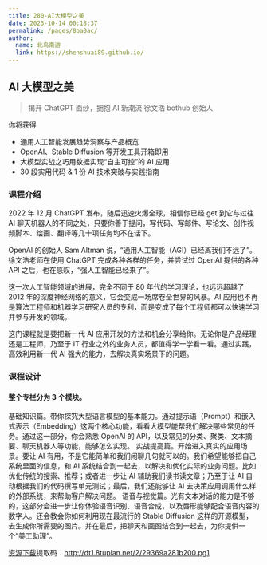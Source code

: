 ```yaml
---
title: 280-AI大模型之美
date: 2023-10-14 00:18:37
permalink: /pages/8ba0ac/
author: 
  name: 北鸟南游
  link: https://shenshuai89.github.io/
---
```

## AI 大模型之美

> 揭开 ChatGPT 面纱，拥抱 AI 新潮流
> 徐文浩  bothub 创始人

你将获得

- 通用人工智能发展趋势洞察与产品概览
- OpenAI、Stable Diffusion 等开发工具开箱即用
- 大模型实战之巧用数据实现“自主可控”的 AI 应用
- 30 段实用代码 & 1 份 AI 技术突破与实践指南

### 课程介绍

2022 年 12 月 ChatGPT 发布，随后迅速火爆全球，相信你已经 get 到它与过往 AI 聊天机器人的不同之处，只要你善于提问，写代码、写邮件、写论文、创作视频脚本、绘画、翻译等几十项任务均不在话下。

OpenAI 的创始人 Sam Altman 说，“通用人工智能（AGI）已经离我们不远了”。徐文浩老师在使用 ChatGPT 完成各种各样的任务，并尝试过 OpenAI 提供的各种 API 之后，也在感叹，“强人工智能已经来了”。

这一次人工智能领域的进展，完全不同于 80 年代的学习理论，也远远超越了 2012 年的深度神经网络的意义，它会变成一场席卷全世界的风暴。AI 应用也不再是算法工程师和机器学习研究人员的专利，而是变成了每个工程师都可以快速学习并参与开发的领域。

这门课程就是要把新一代 AI 应用开发的方法和机会分享给你。无论你是产品经理还是工程师，乃至于 IT 行业之外的业务人员，都值得学一学看一看。通过实践，高效利用新一代 AI 强大的能力，去解决真实场景下的问题。

### 课程设计

#### 整个专栏分为 3 个模块。

基础知识篇。带你探究大型语言模型的基本能力。通过提示语（Prompt）和嵌入式表示（Embedding）这两个核心功能，看看大模型能帮我们解决哪些常见的任务。通过这一部分，你会熟悉 OpenAI 的 API，以及常见的分类、聚类、文本摘要、聊天机器人等功能，能够怎么实现。
实战提高篇。开始进入真实的应用场景。要让 AI 有用，不是它能简单和我们闲聊几句就可以的。我们希望能够把自己系统里面的信息，和 AI 系统结合到一起去，以解决和优化实际的业务问题。比如优化传统的搜索、推荐；或者进一步让 AI 辅助我们读书读文章；乃至于让 AI 自动根据我们的代码撰写单元测试；最后，我们还能够让 AI 去决策应用调用什么样的外部系统，来帮助客户解决问题。
语音与视觉篇。光有文本对话的能力是不够的，这部分会进一步让你体验语音识别、语音合成，以及唇形能够配合语音内容的数字人。还会教会你如何利用现在最流行的 Stable Diffusion 这样的开源模型，去生成你所需要的图片。并在最后，把聊天和画图结合到一起去，为你提供一个“美工助理”。

[资源下载](https://pan.baidu.com/s/1qfZw8tq307blI3Fik8QFzQ)提取码：http://dt1.8tupian.net/2/29369a281b200.pg1
